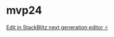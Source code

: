 # mvp24

[Edit in StackBlitz next generation editor ⚡️](https://stackblitz.com/~/github.com/5minbooks/mvp24)